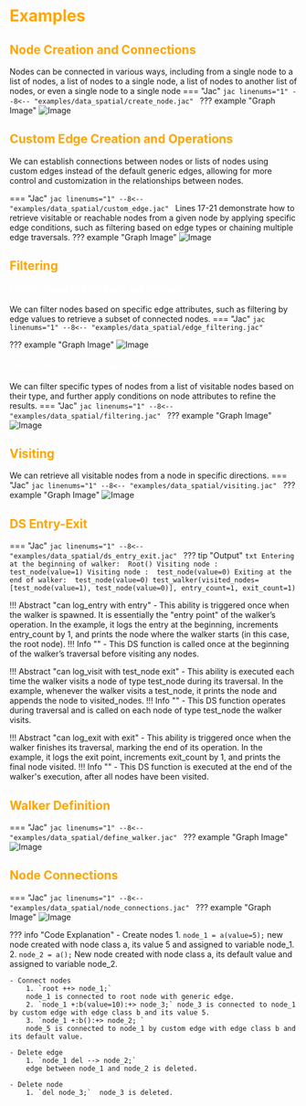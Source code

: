 # <span style="color: orange">Examples
## <span style="color: orange">Node Creation and Connections
Nodes can be connected in various ways, including from a single node to a list of nodes, a list of nodes to a single node, a list of nodes to another list of nodes, or even a single node to a single node
=== "Jac"
    ```jac linenums="1"
    --8<-- "examples/data_spatial/create_node.jac"
    ```
??? example "Graph Image"
    ![Image](assets/create_node.png)

##  <span style="color: orange">Custom Edge Creation and Operations
We can establish connections between nodes or lists of nodes using custom edges instead of the default generic edges, allowing for more control and customization in the relationships between nodes.

=== "Jac"
    ```jac linenums="1"
    --8<-- "examples/data_spatial/custom_edge.jac"
    ```
Lines 17-21 demonstrate how to retrieve visitable or reachable nodes from a given node by applying specific edge conditions, such as filtering based on edge types or chaining multiple edge traversals.
??? example "Graph Image"
    ![Image](assets/custom_edge.png)

## <span style="color: orange">Filtering

#### <span style="color: White">Filtering Based on Edge Types and Attributes

We can filter nodes based on specific edge attributes, such as filtering by edge values to retrieve a subset of connected nodes.
=== "Jac"
    ```jac linenums="1"
    --8<-- "examples/data_spatial/edge_filtering.jac"
    ```

??? example "Graph Image"
    ![Image](assets/edge_filtering.png)

#### <span style="color: White">Filtering Based on Node Types and Attributes

We can filter specific types of nodes from a list of visitable nodes based on their type, and further apply conditions on node attributes to refine the results.
=== "Jac"
    ```jac linenums="1"
    --8<-- "examples/data_spatial/filtering.jac"
    ```
??? example "Graph Image"
    ![Image](assets/filtering.png)

##  <span style="color: orange">Visiting
We can retrieve all visitable nodes from a node in specific directions.
=== "Jac"
    ```jac linenums="1"
    --8<-- "examples/data_spatial/visiting.jac"
    ```
??? example "Graph Image"
    ![Image](assets/visiting.png)



##  <span style="color: orange">DS Entry-Exit

=== "Jac"
    ```jac linenums="1"
    --8<-- "examples/data_spatial/ds_entry_exit.jac"
    ```
??? tip "Output"
    ```txt
    Entering at the beginning of walker:  Root()
    Visiting node :  test_node(value=1)
    Visiting node :  test_node(value=0)
    Exiting at the end of walker:  test_node(value=0)
    test_walker(visited_nodes=[test_node(value=1), test_node(value=0)], entry_count=1, exit_count=1)
    ```

!!! Abstract  "can log_entry with entry"
    -  This ability is triggered once when the walker is spawned. It is essentially the "entry point" of the walker’s operation.
    In the example, it logs the entry at the beginning, increments entry_count by 1, and prints the node where the walker starts (in this case, the root node).
    !!! Info ""
        - This DS function is called once at the beginning of the walker’s traversal before visiting any nodes.

!!! Abstract "can log_visit with test_node exit"
    - This ability is executed each time the walker visits a node of type test_node during its traversal.
    In the example, whenever the walker visits a test_node, it prints the node and appends the node to visited_nodes.
    !!! Info ""
        - This DS function operates during traversal and is called on each node of type test_node the walker visits.

!!! Abstract "can log_exit with exit"
    - This ability is triggered once when the walker finishes its traversal, marking the end of its operation.
    In the example, it logs the exit point, increments exit_count by 1, and prints the final node visited.
    !!! Info ""
        - This DS function is executed at the end of the walker's execution, after all nodes have been visited.

##  <span style="color: orange">Walker Definition
=== "Jac"
    ```jac linenums="1"
    --8<-- "examples/data_spatial/define_walker.jac"
    ```
??? example "Graph Image"
    ![Image](assets/define_walker.png)

## <span style="color: orange">Node Connections
=== "Jac"
    ```jac linenums="1"
    --8<-- "examples/data_spatial/node_connections.jac"
    ```
??? example "Graph Image"
    ![Image](assets/ds_example_1.png)

??? info "Code Explanation"
    - Create nodes
        1. `node_1 = a(value=5);` new node created with node class a, its value 5 and assigned to variable node_1.
        2. `node_2 = a();` New node created with node class a, its default value and assigned to variable node_2.

    - Connect nodes
        1. `root ++> node_1;`
        node_1 is connected to root node with generic edge.
        2. `node_1 +:b(value=10):+> node_3;` node_3 is connected to node_1 by custom edge with edge class b and its value 5.
        3. `node_1 +:b():+> node_2; `
        node_5 is connected to node_1 by custom edge with edge class b and its default value.

    - Delete edge
        1. `node_1 del --> node_2;`
        edge between node_1 and node_2 is deleted.

    - Delete node
        1. `del node_3;`  node_3 is deleted.


